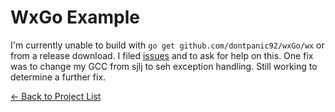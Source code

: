 # WxGo Example

I'm currently unable to build with ```go get github.com/dontpanic92/wxGo/wx``` or from a release download. I filed [issues](https://github.com/dontpanic92/wxGo/issues/27) and to ask for help on this. One fix was to change my GCC from sjlj to seh exception handling. Still working to determine a further fix.

[&#x2190; Back to Project List](../README.md)